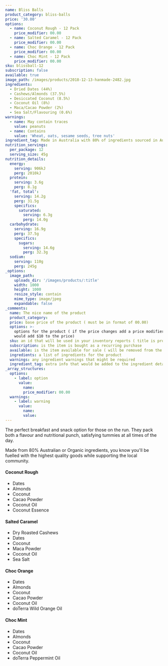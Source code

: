 ```yaml
---
name: Bliss Balls
product_category: bliss-balls
price: '30.00'
options:
  - name: Coconut Rough - 12 Pack
    price_modifier: 00.00
  - name: Salted Caramel - 12 Pack
    price_modifier: 00.00
  - name: Choc Orange - 12 Pack
    price_modifier: 00.00
  - name: Choc Mint - 12 Pack
    price_modifier: 00.00
sku: blissball-12
subscription: false
available: true
image_path: /images/products/2018-12-13-hanmade-2482.jpg
ingredients:
  - Dried Dates (44%)
  - Cashews/Almonds (37.5%)
  - Desiccated Coconut (8.5%)
  - Coconut Oil (8%)
  - Maca/Cacao Powder (2%)
  - Sea Salt/Flavouring (0.6%)
warnings:
  - name: May contain traces
    value: peanuts
  - name: Contains
    value: 'Wheat, oats, sesame seeds, tree nuts'
ingredient_tag: Made in Australia with 80% of ingredients sourced in Australia
nutrition_servings:
  per_package: 12
  serving_size: 45g
nutrition_details:
  energy:
    serving: 906kJ
    perg: 2010kJ
  protein:
    serving: 3.6g
    perg: 8.1g
  'fat, total':
    serving: 14.2g
    perg: 31.5g
    specifics:
      saturated:
        serving: 6.3g
        perg: 14.0g
  carbohydrate:
    serving: 16.9g
    perg: 37.5g
    specifics:
      sugars:
        serving: 14.6g
        perg: 32.3g
  sodium:
    serving: 110g
    perg: 245g
_options:
  image_path:
    uploads_dir: '/images/products/:title'
    width: 1000
    height: 1000
    resize_style: contain
    mime_type: image/jpeg
    expandable: false
_comments:
  name: The nice name of the product
  product_category:
  price: base price of the product ( must be in format of 00.00)
  options: >-
    options for the product ( if the price changes add a price modifier +10.00
    would add $10 to the price)
  sku: an id that will be used in your inventory reports ( title is probably good )
  subscription: is the item is bought as a recurring purchase
  available: is the item available for sale ( will be removed from the site )
  ingredients: a list of ingredients for the product
  warnings: any ingredient warnings that might be required
  ingredient_tag: extra info that would be added to the ingredient details
_array_structures:
  options:
    - label: option
      value:
        name:
        price_modifier: 00.00
  warnings:
    - label: warning
      value:
        name:
        value:
---
```


The perfect breakfast and snack option for those on the run. They pack both a flavour and nutritional punch, satisfying tummies at all times of the day.&nbsp;

Made from 80% Australian or Organic ingredients, you know you'll be fuelled with the highest quality goods while supporting the local community.&nbsp;

#### Coconut Rough

* Dates
* Almonds
* Coconut
* Cacao Powder
* Coconut Oil
* Coconut Essence

#### Salted Caramel

* Dry Roasted Cashews
* Dates
* Coconut
* Maca Powder
* Coconut Oil
* Sea Salt

#### Choc Orange

* Dates
* Almonds
* Coconut
* Cacao Powder
* Coconut Oil
* doTerra Wild Orange Oil

#### Choc Mint

* Dates
* Almonds
* Coconut
* Cacao Powder
* Coconut Oil
* doTerra Peppermint Oil
